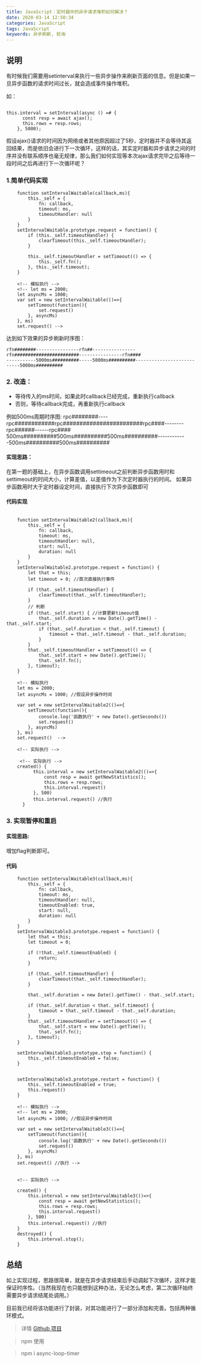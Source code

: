 ```yaml
---
title: JavaScript：定时器中的异步请求堆积如何解决？
date: 2020-03-14 12:50:34
categories: JavaScript
tags: JavaScript
keywords: 异步刷新, 轮询
---
```



## 说明

有时候我们需要用setinterval来执行一些异步操作来刷新页面的信息。但是如果一旦异步函数的请求时间过长，就会造成事件操作堆积。

如：

```

this.interval = setInterval(async () =# {
      const resp = await ajax();
      this.rows = resp.rows;
    }, 5000);

```
假设ajax()请求的时间因为网络或者其他原因超过了5秒，定时器并不会等待其返回结果，而是依旧会进行下一次循环，这样的话，其实定时器和异步请求之间的时序并没有联系顺序也毫无规律，那么我们如何实现等本次ajax请求完毕之后等待一段时间之后再进行下一次循环呢？

<!-- more -->
### 1.简单代码实现

```
    function setIntervalWaitable(callback,ms){
        this._self = {
            fn: callback,
            timeout: ms,
            timeoutHandler: null
        }
    }
    setIntervalWaitable.prototype.request = function() {
        if (this._self.timeoutHandler) {
            clearTimeout(this._self.timeoutHandler);
        }

        this._self.timeoutHandler = setTimeout(() => {
            this._self.fn();
        }, this._self.timeout);
    }

    <!-- 模拟执行 -->
    <!-- let ms = 2000;
    let asyncMs = 1000;
    var set = new setIntervalWaitable(()=>{
        setTimeout(function(){
            set.request()
        }, asyncMs)
    }, ms)
    set.request() -->

```

达到如下效果的异步刷新时序图：

```
rfn########----------------rfn##----------------rfn########################----------------rfn####
-----------5000ms##########-----5000ms##########---------------------------5000ms##########
```


### 2. 改造：
  * 等待传入的ms时间，如果此时callback已经完成，重新执行callback
  * 否则，等待callback完成，再重新执行callback
  
例如500ms周期时序图:
rpc########----rpc############rpc########################rpc####--------rpc######------rpc####
500ms##########500ms##########500ms##########------------500ms##########500ms##########

#### 实现思路：

在第一题的基础上，在异步函数调用settimeout之前判断异步函数用时和settimeout的时间大小，计算差值，以差值作为下次定时器执行的时间。 如果异步函数用时大于定时器设定时间，直接执行下次异步函数即可

#### 代码实现
```

    function setIntervalWaitable2(callback,ms){
        this._self = {
            fn: callback,
            timeout: ms,
            timeoutHandler: null,
            start: null,
            duration: null
        }
    }
    setIntervalWaitable2.prototype.request = function() {
        let that = this;
        let timeout = 0; //首次直接执行事件

        if (that._self.timeoutHandler) {
            clearTimeout(that._self.timeoutHandler);
        }
        // 判断
        if (that._self.start) { //计算更新timeout值
            that._self.duration = new Date().getTime() - that._self.start;
            if (that._self.duration < that._self.timeout) {
                timeout = that._self.timeout - that._self.duration;
            }
        }
        that._self.timeoutHandler = setTimeout(() => {
            that._self.start = new Date().getTime();
            that._self.fn();
        }, timeout);
    }

    <!-- 模拟执行
    let ms = 2000;
    let asyncMs = 1000; //假设异步操作时间

    var set = new setIntervalWaitable2(()=>{
        setTimeout(function(){
            console.log('函数执行' + new Date().getSeconds())
            set.request()
        }, asyncMs)
    }, ms)
    set.request()  -->

    <!-- 实际执行 -->

     <!-- 实际执行 -->
    created() {
          this.interval = new setIntervalWaitable2(()=>{
              const resp = await getNewStatistics();
              this.rows = resp.rows;
              this.interval.request()
          }, 500)
          this.interval.request() //执行
      }

```


### 3. 实现暂停和重启


#### 实现思路:

增加flag判断即可。

#### 代码
```
    function setIntervalWaitable3(callback,ms){
        this._self = {
            fn: callback,
            timeout: ms,
            timeoutHandler: null,
            timeoutEnabled: true,
            start: null,
            duration: null
        }
    }
    setIntervalWaitable3.prototype.request = function() {
        let that = this;
        let timeout = 0;

        if (!that._self.timeoutEnabled) {
            return;
        }

        if (that._self.timeoutHandler) {
            clearTimeout(that._self.timeoutHandler);
        }

        that._self.duration = new Date().getTime() - that._self.start;

        if (that._self.duration < that._self.timeout) {
            timeout = that._self.timeout - that._self.duration;
        }
        that._self.timeoutHandler = setTimeout(() => {
            that._self.start = new Date().getTime();
            that._self.fn();
        }, timeout);
    }

    setIntervalWaitable3.prototype.stop = function() {
        this._self.timeoutEnabled = false;
    }


    setIntervalWaitable3.prototype.restart = function() {
        this._self.timeoutEnabled = true;
		this.request()
    }

    <!-- 模拟执行 -->
    <!-- let ms = 2000;
    let asyncMs = 1000; //假设异步操作时间

    var set = new setIntervalWaitable3(()=>{
        setTimeout(function(){
            console.log('函数执行' + new Date().getSeconds())
            set.request()
        }, asyncMs)
    }, ms)
    set.request() //执行 -->


    <!-- 实际执行 -->

    created() {
        this.interval = new setIntervalWaitable3(()=>{
            const resp = await getNewStatistics();
            this.rows = resp.rows;
            this.interval.request()
        }, 500)
        this.interval.request() //执行
    }
    destroyed() {
        this.interval.stop();
    }
```
## 总结
如上实现过程，思路很简单，就是在异步请求结束后手动调起下次循环，这样才能保证时序性。（当然我现在也只能想到这种办法，无论怎么考虑，第二次循环始终需要异步请求结尾处调用。）

目前我已经将该功能进行了封装，对其功能进行了一部分添加和完善。包括两种循环模式。



> 详情  [Github 项目]("https://github.com/lunhui1994/async-loop-timer")

> npm 使用

> npm i async-loop-timer